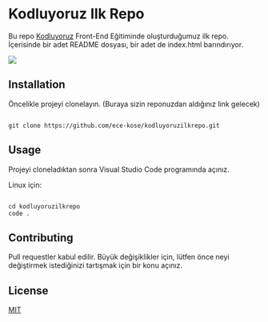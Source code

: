# Kodluyoruz Ilk Repo

Bu repo [Kodluyoruz](https://www.kodluyoruz.org/) Front-End Eğitiminde oluşturduğumuz ilk repo. İçerisinde bir adet README dosyası, bir adet de index.html barındırıyor.

![](https://www.hizliresim.com/rlvuo0q)

## Installation

Öncelikle projeyi clonelayın. (Buraya sizin reponuzdan aldığınız link gelecek)

```

git clone https://github.com/ece-kose/kodluyoruzilkrepo.git

```

## Usage

Projeyi cloneladıktan sonra Visual Studio Code programında açınız.

Linux için:

```

cd kodluyoruzilkrepo
code .

```

## Contributing

Pull requestler kabul edilir. Büyük değişiklikler için, lütfen önce neyi değiştirmek istediğinizi tartışmak için bir konu açınız.

## License

[MIT](https://choosealicense.com/licenses/mit/)